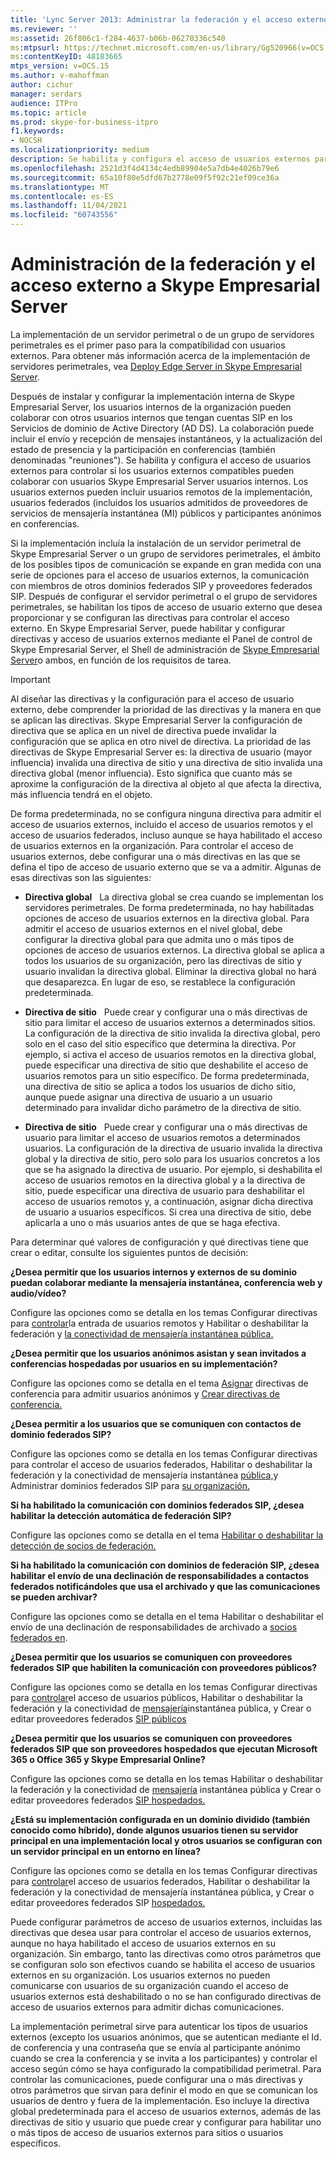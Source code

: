 ```yaml
---
title: 'Lync Server 2013: Administrar la federación y el acceso externo a Skype Empresarial Server'
ms.reviewer: ''
ms:assetid: 26f806c1-f284-4637-b06b-06270336c540
ms:mtpsurl: https://technet.microsoft.com/en-us/library/Gg520966(v=OCS.15)
ms:contentKeyID: 48183665
mtps_version: v=OCS.15
ms.author: v-mahoffman
author: cichur
manager: serdars
audience: ITPro
ms.topic: article
ms.prod: skype-for-business-itpro
f1.keywords:
- NOCSH
ms.localizationpriority: medium
description: Se habilita y configura el acceso de usuarios externos para controlar si los usuarios externos compatibles pueden colaborar con usuarios Skype Empresarial Server usuarios internos.
ms.openlocfilehash: 2521d3f4d4134c4edb89904e5a7db4e4026b79e6
ms.sourcegitcommit: 65a10f80e5dfd67b2778e09f5f92c21ef09ce36a
ms.translationtype: MT
ms.contentlocale: es-ES
ms.lasthandoff: 11/04/2021
ms.locfileid: "60743556"
---
```

# <a name="managing-federation-and-external-access-to-skype-for-business-server"></a>Administración de la federación y el acceso externo a Skype Empresarial Server

La implementación de un servidor perimetral o de un grupo de servidores perimetrales es el primer paso para la compatibilidad con usuarios externos. Para obtener más información acerca de la implementación de servidores perimetrales, vea [Deploy Edge Server in Skype Empresarial Server](../../deploy/deploy-edge-server/deploy-edge-server.md).

Después de instalar y configurar la implementación interna de Skype Empresarial Server, los usuarios internos de la organización pueden colaborar con otros usuarios internos que tengan cuentas SIP en los Servicios de dominio de Active Directory (AD DS). La colaboración puede incluir el envío y recepción de mensajes instantáneos, y la actualización del estado de presencia y la participación en conferencias (también denominadas "reuniones"). Se habilita y configura el acceso de usuarios externos para controlar si los usuarios externos compatibles pueden colaborar con usuarios Skype Empresarial Server usuarios internos. Los usuarios externos pueden incluir usuarios remotos de la implementación, usuarios federados (incluidos los usuarios admitidos de proveedores de servicios de mensajería instantánea (MI) públicos y participantes anónimos en conferencias.

Si la implementación incluía la instalación de un servidor perimetral de Skype Empresarial Server o un grupo de servidores perimetrales, el ámbito de los posibles tipos de comunicación se expande en gran medida con una serie de opciones para el acceso de usuarios externos, la comunicación con miembros de otros dominios federados SIP y proveedores federados SIP. Después de configurar el servidor perimetral o el grupo de servidores perimetrales, se habilitan los tipos de acceso de usuario externo que desea proporcionar y se configuran las directivas para controlar el acceso externo. En Skype Empresarial Server, puede habilitar y configurar directivas y acceso de usuarios externos mediante el Panel de control de Skype Empresarial Server, el Shell de administración de [Skype Empresarial Server](../management-shell.md)o ambos, en función de los requisitos de tarea. 



> [!IMPORTANT]  
> Al diseñar las directivas y la configuración para el acceso de usuario externo, debe comprender la prioridad de las directivas y la manera en que se aplican las directivas. Skype Empresarial Server la configuración de directiva que se aplica en un nivel de directiva puede invalidar la configuración que se aplica en otro nivel de directiva. La prioridad de las directivas de Skype Empresarial Server es: la directiva de usuario (mayor influencia) invalida una directiva de sitio y una directiva de sitio invalida una directiva global (menor influencia). Esto significa que cuanto más se aproxime la configuración de la directiva al objeto al que afecta la directiva, más influencia tendrá en el objeto.


De forma predeterminada, no se configura ninguna directiva para admitir el acceso de usuarios externos, incluido el acceso de usuarios remotos y el acceso de usuarios federados, incluso aunque se haya habilitado el acceso de usuarios externos en la organización. Para controlar el acceso de usuarios externos, debe configurar una o más directivas en las que se defina el tipo de acceso de usuario externo que se va a admitir. Algunas de esas directivas son las siguientes:

  - **Directiva global**   La directiva global se crea cuando se implementan los servidores perimetrales. De forma predeterminada, no hay habilitadas opciones de acceso de usuarios externos en la directiva global. Para admitir el acceso de usuarios externos en el nivel global, debe configurar la directiva global para que admita uno o más tipos de opciones de acceso de usuarios externos. La directiva global se aplica a todos los usuarios de su organización, pero las directivas de sitio y usuario invalidan la directiva global. Eliminar la directiva global no hará que desaparezca. En lugar de eso, se restablece la configuración predeterminada.

  - **Directiva de sitio**   Puede crear y configurar una o más directivas de sitio para limitar el acceso de usuarios externos a determinados sitios. La configuración de la directiva de sitio invalida la directiva global, pero solo en el caso del sitio específico que determina la directiva. Por ejemplo, si activa el acceso de usuarios remotos en la directiva global, puede especificar una directiva de sitio que deshabilite el acceso de usuarios remotos para un sitio específico. De forma predeterminada, una directiva de sitio se aplica a todos los usuarios de dicho sitio, aunque puede asignar una directiva de usuario a un usuario determinado para invalidar dicho parámetro de la directiva de sitio.

  - **Directiva de sitio**   Puede crear y configurar una o más directivas de usuario para limitar el acceso de usuarios remotos a determinados usuarios. La configuración de la directiva de usuario invalida la directiva global y la directiva de sitio, pero solo para los usuarios concretos a los que se ha asignado la directiva de usuario. Por ejemplo, si deshabilita el acceso de usuarios remotos en la directiva global y a la directiva de sitio, puede especificar una directiva de usuario para deshabilitar el acceso de usuarios remotos y, a continuación, asignar dicha directiva de usuario a usuarios específicos. Si crea una directiva de sitio, debe aplicarla a uno o más usuarios antes de que se haga efectiva.

Para determinar qué valores de configuración y qué directivas tiene que crear o editar, consulte los siguientes puntos de decisión:

**¿Desea permitir que los usuarios internos y externos de su dominio puedan colaborar mediante la mensajería instantánea, conferencia web y audio/vídeo?**

Configure las opciones como se detalla en los temas Configurar directivas para [controlar](external-access-policies/configure-policies-to-control-remote-user-access.md)la entrada de usuarios remotos y Habilitar o deshabilitar la federación y [la conectividad de mensajería instantánea pública.](access-edge/enable-or-disable-federation-and-public-im-connectivity.md)

**¿Desea permitir que los usuarios anónimos asistan y sean invitados a conferencias hospedadas por usuarios en su implementación?**

Configure las opciones como se detalla en el tema [Asignar](access-edge/assign-conferencing-policies-to-support-anonymous-users.md) directivas de conferencia para admitir usuarios anónimos y [Crear directivas de conferencia.](../conferencing/create-policies.md)

**¿Desea permitir a los usuarios que se comuniquen con contactos de dominio federados SIP?**

Configure las opciones como se [](external-access-policies/configure-policies-to-control-federated-user-access.md)detalla en los temas Configurar directivas para controlar el acceso de usuarios federados, Habilitar o deshabilitar la federación y la conectividad de mensajería instantánea [pública,](access-edge/enable-or-disable-federation-and-public-im-connectivity.md)y Administrar dominios federados SIP para [su organización.](sip-domains/manage-sip-federated-domains-for-your-organization.md)


**Si ha habilitado la comunicación con dominios federados SIP, ¿desea habilitar la detección automática de federación SIP?**

Configure las opciones como se detalla en el tema [Habilitar o deshabilitar la detección de socios de federación.](access-edge/enable-or-disable-discovery-of-federation-partners.md)

**Si ha habilitado la comunicación con dominios de federación SIP, ¿desea habilitar el envío de una declinación de responsabilidades a contactos federados notificándoles que usa el archivado y que las comunicaciones se pueden archivar?**

Configure las opciones como se detalla en el tema Habilitar o deshabilitar el envío de una declinación de responsabilidades de archivado a [socios federados en](access-edge/enable-or-disable-sending-an-archiving-disclaimer-to-federated-partners.md).

**¿Desea permitir que los usuarios se comuniquen con proveedores federados SIP que habiliten la comunicación con proveedores públicos?**

Configure las opciones como se detalla en los temas Configurar directivas para [controlar](external-access-policies/configure-policies-to-control-public-user-access.md)el acceso de usuarios públicos, Habilitar o deshabilitar la federación y la conectividad de [mensajería](access-edge/enable-or-disable-federation-and-public-im-connectivity.md)instantánea pública, y Crear o editar proveedores federados [SIP públicos](sip-providers/manage-sip-federated-providers-for-your-organization.md#create-or-edit-public-sip-federated-providers-in-skype-for-business-server)


**¿Desea permitir que los usuarios se comuniquen con proveedores federados SIP que son proveedores hospedados que ejecutan Microsoft 365 o Office 365 y Skype Empresarial Online?**

Configure las opciones como se detalla en los temas Habilitar o deshabilitar la federación y la conectividad de [mensajería](access-edge/enable-or-disable-federation-and-public-im-connectivity.md) instantánea pública y Crear o editar proveedores federados [SIP hospedados.](sip-providers/manage-sip-federated-providers-for-your-organization.md#create-or-edit-hosted-sip-federated-providers-in-skype-for-business-server)

**¿Está su implementación configurada en un dominio dividido (también conocido como híbrido), donde algunos usuarios tienen su servidor principal en una implementación local y otros usuarios se configuran con un servidor principal en un entorno en línea?**

Configure las opciones como se detalla en los temas Configurar directivas para [controlar](external-access-policies/configure-policies-to-control-federated-user-access.md)el acceso de usuarios federados, [](access-edge/enable-or-disable-federation-and-public-im-connectivity.md)Habilitar o deshabilitar la federación y la conectividad de mensajería instantánea pública, y Crear o editar proveedores federados SIP [hospedados.](sip-providers/manage-sip-federated-providers-for-your-organization.md#create-or-edit-hosted-sip-federated-providers-in-skype-for-business-server)


Puede configurar parámetros de acceso de usuarios externos, incluidas las directivas que desea usar para controlar el acceso de usuarios externos, aunque no haya habilitado el acceso de usuarios externos en su organización. Sin embargo, tanto las directivas como otros parámetros que se configuran solo son efectivos cuando se habilita el acceso de usuarios externos en su organización. Los usuarios externos no pueden comunicarse con usuarios de su organización cuando el acceso de usuarios externos está deshabilitado o no se han configurado directivas de acceso de usuarios externos para admitir dichas comunicaciones.

La implementación perimetral sirve para autenticar los tipos de usuarios externos (excepto los usuarios anónimos, que se autentican mediante el Id. de conferencia y una contraseña que se envía al participante anónimo cuando se crea la conferencia y se invita a los participantes) y controlar el acceso según cómo se haya configurado la compatibilidad perimetral. Para controlar las comunicaciones, puede configurar una o más directivas y otros parámetros que sirvan para definir el modo en que se comunican los usuarios de dentro y fuera de la implementación. Eso incluye la directiva global predeterminada para el acceso de usuarios externos, además de las directivas de sitio y usuario que puede crear y configurar para habilitar uno o más tipos de acceso de usuarios externos para sitios o usuarios específicos.

